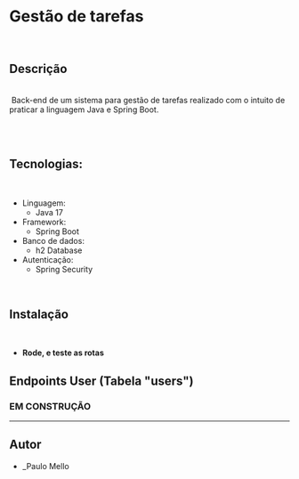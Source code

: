 # Gestão de tarefas

​
## Descrição
​</br>
​
Back-end de um sistema para gestão de tarefas realizado com o intuito de praticar a linguagem Java e Spring Boot.

</br>
​

## Tecnologias:

​
- Linguagem:
  - Java 17
- Framework:
  - Spring Boot
- Banco de dados:
  - h2 Database
- Autenticação:
  - Spring Security
​
<br>


## Instalação

</br>

- **Rode, e teste as rotas**

## Endpoints User (Tabela "users")

### EM CONSTRUÇÃO
---

## Autor

- _Paulo Mello
